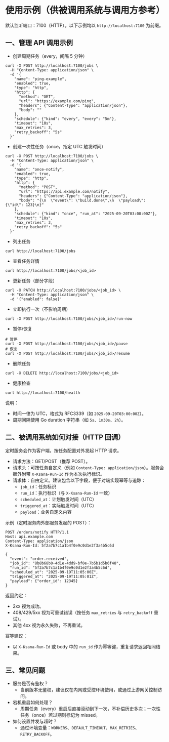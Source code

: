 # 使用示例（供被调用系统与调用方参考）

默认监听端口：7100（HTTP）。以下示例均以 `http://localhost:7100` 为前缀。

## 一、管理 API 调用示例

- 创建周期任务（every，间隔 5 分钟）
```
curl -X POST http://localhost:7100/jobs \
  -H "Content-Type: application/json" \
  -d '{
    "name": "ping-example",
    "enabled": true,
    "type": "http",
    "http": {
      "method": "GET",
      "url": "https://example.com/ping",
      "headers": {"Content-Type": "application/json"},
      "body": ""
    },
    "schedule": {"kind": "every", "every": "5m"},
    "timeout": "10s",
    "max_retries": 3,
    "retry_backoff": "5s"
  }'
```

- 创建一次性任务（once，指定 UTC 触发时间）
```
curl -X POST http://localhost:7100/jobs \
  -H "Content-Type: application/json" \
  -d '{
    "name": "once-notify",
    "enabled": true,
    "type": "http",
    "http": {
      "method": "POST",
      "url": "https://api.example.com/notify",
      "headers": {"Content-Type": "application/json"},
      "body": "{\n  \"event\": \"build.done\",\n  \"payload\": {\"id\": 123}\n}"
    },
    "schedule": {"kind": "once", "run_at": "2025-09-20T03:00:00Z"},
    "timeout": "10s",
    "max_retries": 3,
    "retry_backoff": "5s"
  }'
```

- 列出任务
```
curl http://localhost:7100/jobs
```

- 查看任务详情
```
curl http://localhost:7100/jobs/<job_id>
```

- 更新任务（部分字段）
```
curl -X PATCH http://localhost:7100/jobs/<job_id> \
  -H "Content-Type: application/json" \
  -d '{"enabled": false}'
```

- 立即执行一次（不影响周期）
```
curl -X POST http://localhost:7100/jobs/<job_id>/run-now
```

- 暂停/恢复
```
# 暂停
curl -X POST http://localhost:7100/jobs/<job_id>/pause
# 恢复
curl -X POST http://localhost:7100/jobs/<job_id>/resume
```

- 删除任务
```
curl -X DELETE http://localhost:7100/jobs/<job_id>
```

- 健康检查
```
curl http://localhost:7100/health
```

说明：
- 时间一律为 UTC，格式为 RFC3339（如 `2025-09-20T03:00:00Z`）。
- 周期间隔使用 Go duration 字符串（如 `5s`、`1m30s`、`2h`）。

## 二、被调用系统如何对接（HTTP 回调）

定时服务会作为客户端，按任务配置对外发起 HTTP 请求。

- 请求方法：GET/POST（推荐 POST）。
- 请求头：可按任务自定义（例如 `Content-Type: application/json`）。服务会额外附带 `X-Ksana-Run-Id` 作为本次执行标识。
- 请求体：自由定义。建议包含以下字段，便于对端实现幂等与追踪：
  - `job_id`：任务标识
  - `run_id`：执行标识（与 `X-Ksana-Run-Id` 一致）
  - `scheduled_at`：计划触发时间（UTC）
  - `triggered_at`：实际触发时间（UTC）
  - `payload`：业务自定义内容

示例（定时服务向外部服务发起的 POST）：
```
POST /orders/notify HTTP/1.1
Host: api.example.com
Content-Type: application/json
X-Ksana-Run-Id: 5f2a7b7c1a1b4f0e9c0d1e2f3a4b5c6d

{
  "event": "order.received",
  "job_id": "8b8b68b0-4d1e-4dd9-bf0e-7b5b1d5b6f48",
  "run_id": "5f2a7b7c1a1b4f0e9c0d1e2f3a4b5c6d",
  "scheduled_at": "2025-09-19T11:05:00Z",
  "triggered_at": "2025-09-19T11:05:01Z",
  "payload": {"order_id": 12345}
}
```

返回约定：
- 2xx 视为成功。
- 408/429/5xx 视为可重试错误（按任务 `max_retries` 与 `retry_backoff` 重试）。
- 其他 4xx 视为永久失败，不再重试。

幂等建议：
- 以 `X-Ksana-Run-Id` 或 body 中的 `run_id` 作为幂等键，重复请求返回相同结果。

## 三、常见问题

- 服务是否有鉴权？
  - 当前版本无鉴权，建议仅在内网或受控环境使用，或通过上游网关控制访问。
- 宕机重启如何处理？
  - 周期任务（every）重启后直接滚动到下一次，不补偿历史多次；一次性任务（once）若过期则标记为 missed。
- 如何设置并发与超时？
  - 通过环境变量：`WORKERS`、`DEFAULT_TIMEOUT`、`MAX_RETRIES`、`RETRY_BACKOFF`。
